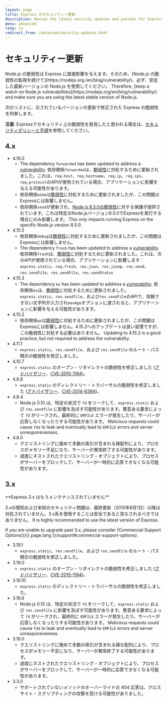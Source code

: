 ```yaml
---
layout: page
title: Express のセキュリティー更新
description: Review the latest security updates and patches for Express.js, including detailed vulnerability lists for different versions to help maintain a secure application.
menu: advanced
lang: ja
redirect_from: /advanced/security-updates.html
---
```


# セキュリティー更新

<div class="doc-box doc-notice" markdown="1">
Node.js の脆弱性は Express に直接影響を与えます。そのため、[Node.js の脆弱性の監視を続けて](https://nodejs.org
/en/blog/vulnerability/)、必ず、安定した最新バージョンの Node.js を使用してください。 Therefore, [keep a watch on Node.js vulnerabilities](https://nodejs.org/en/blog/vulnerability/) and make sure you are using the latest stable version of Node.js.
</div>

次のリストに、示されているバージョンの更新で修正された Express の脆弱性を列挙します。

**注意**: Expressでセキュリティ上の脆弱性を発見したと思われる場合は、[セキュリティポリシーと手順](/{{page.lang}}/resources/contributing.html#security-policies-and-procedures)を参照してください。

## 4.x

- 4.16.0
  - The dependency `forwarded` has been updated to address a [vulnerability](https://npmjs.com/advisories/527). 依存関係`forwarded`は、[脆弱性](https://npmjs.com/advisories/527)に対処するために更新されました。これは、`req.host`、`req.hostname`、`req.ip`、`req.ips`、`req.protocol`のAPIが使用されている場合、アプリケーションに影響を与える可能性があります。
  - 依存関係`mime`は[脆弱性](https://npmjs.com/advisories/535)に対処するために更新されましたが、この問題はExpressには影響しません。
  - 依存関係`send`が更新され、[Node.js 8.5.0の脆弱性](https://nodejs.org/en/blog/vulnerability/september-2017-path-validation/)に対する保護が提供されています。これは特定のNode.jsバージョン8.5.0でExpressを実行する場合にのみ影響します。 This only impacts running Express on the specific Node.js version 8.5.0.
- 4.15.5
  - 依存関係`debug`は[脆弱性](https://snyk.io/vuln/npm:debug:20170905)に対処するために更新されましたが、この問題はExpressには影響しません。
  - The dependency `fresh` has been updated to address a [vulnerability](https://npmjs.com/advisories/526). 依存関係`fresh`は、[脆弱性](https://npmjs.com/advisories/526)に対処するために更新されました。これは、次のAPIが使用されている場合、アプリケーションに影響します：`express.static`、`req.fresh`、`res.json`、`res.jsonp`、`res.send`、`res.sendfile`、`res.sendFile`、`res.sendStatus`
- 4.15.3
  - The dependency `ms` has been updated to address a [vulnerability](https://snyk.io/vuln/npm:ms:20170412). 依存関係`ms`は、[脆弱性](https://snyk.io/vuln/npm:ms:20170412)に対処するために更新されました。`express.static`、`res.sendfile`、および`res.sendFile`のAPIで、信頼できない文字列が入力され`maxAge`オプションに渡されると、アプリケーションに影響を与える可能性があります。
- 4.15.2
  - 依存関係`qs`は[脆弱性](https://snyk.io/vuln/npm:qs:20170213)に対処するために更新されましたが、この問題はExpressには影響しません。4.15.2へのアップデートは良い習慣ですが、この脆弱性に対処する必要はありません。 Updating to 4.15.2 is a good practice, but not required to address the vulnerability.
- 4.11.1
  - `express.static`、`res.sendfile`、および `res.sendFile` のルート・パス開示の脆弱性を修正しました。
- 4.10.7
  - `express.static` のオープン・リダイレクトの脆弱性を修正しました ([アドバイザリー](https://npmjs.com/advisories/35)、[CVE-2015-1164](http://cve.mitre.org/cgi-bin/cvename.cgi?name=CVE-2015-1164))。
- 4.8.8
  - `express.static` のディレクトリー・トラバーサルの脆弱性を修正しました ([アドバイザリー](http://npmjs.com/advisories/32)、[CVE-2014-6394](http://cve.mitre.org/cgi-bin/cvename.cgi?name=CVE-2014-6394))。
- 4.8.4
  - Node.js 0.10 は、特定の状況で `fd` をリークして、`express.static` および `res.sendfile` に影響を及ぼす可能性があります。悪意ある要求によって `fd` がリークされ、最終的に `EMFILE` エラーが発生したり、サーバーが応答しなくなったりする可能性があります。 Malicious requests could cause `fd`s to leak and eventually lead to `EMFILE` errors and server unresponsiveness.
- 4.8.0
  - クエリストリングに極めて多数の索引が含まれる疎配列により、プロセスがメモリー不足になり、サーバーが異常終了する可能性があります。
  - 過度にネストされたクエリストリング・オブジェクトにより、プロセスがサーバーをブロックして、サーバーが一時的に応答できなくなる可能性があります。

## 3.x

  <div class="doc-box doc-warn" markdown="1">**Express 3.x はもうメンテナンスされていません**

3.xの既知および未知のセキュリティ問題は、最終更新（2015年8月1日）以降は対処されていません。3.x系を使用することは安全であると見なされるべきではありません。 It is highly recommended to use the latest version of Express.

If you are unable to upgrade past 3.x, please consider [Commercial Support Options](/{{ page.lang }}/support#commercial-support-options).

  </div>

- 3.19.1
  - `express.static`、`res.sendfile`、および `res.sendFile` のルート・パス開示の脆弱性を修正しました。
- 3.19.0
  - `express.static` のオープン・リダイレクトの脆弱性を修正しました ([アドバイザリー](https://npmjs.com/advisories/35)、[CVE-2015-1164](http://cve.mitre.org/cgi-bin/cvename.cgi?name=CVE-2015-1164))。
- 3.16.10
  - `express.static` のディレクトリー・トラバーサルの脆弱性を修正しました。
- 3.16.6
  - Node.js 0.10 は、特定の状況で `fd` をリークして、`express.static` および `res.sendfile` に影響を及ぼす可能性があります。悪意ある要求によって `fd` がリークされ、最終的に `EMFILE` エラーが発生したり、サーバーが応答しなくなったりする可能性があります。 Malicious requests could cause `fd`s to leak and eventually lead to `EMFILE` errors and server unresponsiveness.
- 3.16.0
  - クエリストリングに極めて多数の索引が含まれる疎な配列により、プロセスがメモリー不足になり、サーバーが異常終了する可能性があります。
  - 過度にネストされたクエリストリング・オブジェクトにより、プロセスがサーバーをブロックして、サーバーが一時的に応答できなくなる可能性があります。
- 3.3.0
  - サポートされていないメソッドのオーバーライドの 404 応答は、クロスサイト・スクリプティングの攻撃を受ける可能性がありました。

